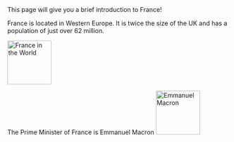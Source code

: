 <body> This page will give you a brief introduction to France! 
<p> France is located in Western Europe. It is twice the size of the UK and has a population of just over 62 million. </p>
<img src="https://upload.wikimedia.org/wikipedia/commons/thumb/a/a4/EU-France_%28orthographic_projection%29.svg/440px-EU-France_%28orthographic_projection%29.svg.png" alt="France in the World" style="right" width="100" height="100" >
<br>
<p> The Prime Minister of France is Emmanuel Macron <img src=" https://upload.wikimedia.org/wikipedia/commons/f/f4/Emmanuel_Macron_in_2019.jpg" alt="Emmanuel Macron" style="right" width="100" height="100" >
